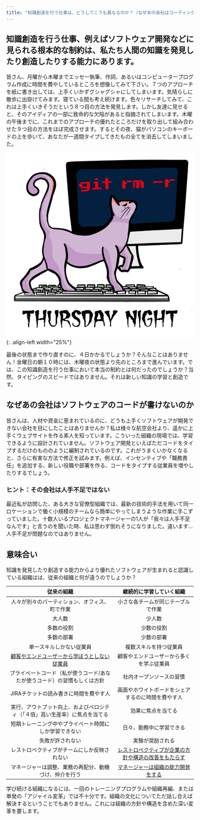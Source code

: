 ```yaml
---
title: "知識創造を行う仕事は、どうしてこうも異なるのか？（なぜあの会社はコーディングができないのか）"
---
```

## 知識創造を行う仕事、例えばソフトウェア開発などに見られる根本的な制約は、私たち人間の知識を発見したり創造したりする能力にあります。

皆さん、月曜から木曜までエッセー執筆、作詞、あるいはコンピュータープログラム作成に時間を費やしているところを想像してみて下さい。７つのアプローチを紙に書き出しては、上手くいかずグシャグシャにしてしまいます。気晴らしに散歩に出掛けてみます。寝ている間も考え続けます。色々リサーチしてみて、これは上手くいきそうだという８つ目の方法を発見します。しかし友達に見せると、そのアイディアの一部に致命的な欠陥があると指摘されてしまいます。木曜の午後までに、これまでのアプローチの優れたところだけを取り出して組み合わせた９つ目の方法をほぼ完成させます。するとその夜、猫がパソコンのキーボードの上を歩いて、あなたが一週間タイプしてきたもの全てを消去してしまいました。

![git rm -r](/images/git-rm-r.png){: .align-left width="25%"}

最後の状態まで作り直すのに、４日かかるでしょうか？そんなことはありません！金曜日の朝１０時には、木曜夜の状態より先のところまで進んでいます。では、この知識創造を行う仕事において本当の制約とは何だったのでしょうか？当然、タイピングのスピードではありません。それは新しい知識の学習と創造です。

## なぜあの会社はソフトウェアのコードが書けないのか

皆さんは、人材や資金に恵まれているのに、どうも上手くソフトウェアが開発できない会社を目にしたことはありませんか？私は様々な航空会社より、遥かに上手くウェブサイトを作る素人を知っています。こういった組織の現場では、学習できるように設計されていません。ソフトウェア開発といえばただコードをタイプするだけのもののように編制されているのです。これがうまくいかなくなると、さらに有害な方法で修正を試みます。例えば、インセンティブや「職務責任」を追加する、新しい役職や部署を作る、コードをタイプする従業員を増やしたりするでしょう。

### ヒント：その会社は人手不足ではない

最近私が訪問した、ある大きな官僚型組織では、最新の技術的手法を用いて同一ロケーションで働く小規模のチームなら簡単にやってしまうような作業に手こずっていました。十数人いるプロジェクトマネージャーの1人が「我々は人手不足なんです」と言うのを聞いた時、私は思わず倒れそうになりました。違います...人手不足が問題なのではありません。

## 意味合い

知識を発見したり創造する能力からより優れたソフトウェアが生まれると認識している組織はは、従来の組織と何が違うのでしょうか？

| 従来の組織 | 継続的に学習していく組織 |
| :----------:|:-------------:|
| 人々が別々のパーティション、オフィス、町で作業 | 小さな各チームが同じテーブルで作業 |
| 大人数 | 少人数 |
| 多数の役割 | 少数の役割 |
| 多数の部署 | 少数の部署 |
| 単一スキルしかない従業員 | 複数スキルを持つ従業員 |
| [顧客やエンドユーザーから学ぼうとしない従業員](https://www.youtube.com/watch?v=RAY27NU1Jog) | 顧客やエンドユーザーから多くを学ぶ従業員 |
| プライベートコード（私が使うコード/あなたが使うコード）の習慣もしくは方針 | 社内オープンソースの習慣 |
| JIRAチケットの読み書きに時間を費やす人 | 画面やホワイトボードをシェアするのに時間を費やす人 |
| 実行、アウトプット向上、およびベロシティ（「４倍」高い生産率）に焦点を当てる | 効果に焦点を当てる |
| 短期トレーニング中やプライベート時間にしか学習できない  | 日々、勤務中に学習できる |
| 失敗が許されない | 実験が奨励される |
| レストロペクティブがチームにしか反映されない | [レストロペクティブが企業の方針や構造の改善をもたらす](https://less.works/jp/less/framework/overall-retrospective.html) |
| マネージャーは調整、業務の再配分、動機づけ、仲介を行う | [マネージャーは組織の能力開発をする](https://less.works/jp/less/management/role-of-manager.html) |

学び続ける組織になるには、一回のトレーニングプログラムや組織再編、または単発の「アジャイル変革」では不十分です。組織の文化についてただ話し合えば解決するということでもありません。これには組織の方針や構造を含めた深い変革を要します。


